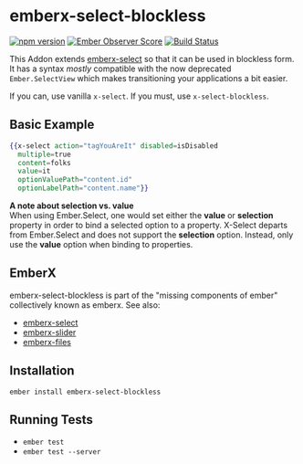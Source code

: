# emberx-select-blockless

[![npm version](https://badge.fury.io/js/emberx-select-blockless.svg)](http://badge.fury.io/js/emberx-select-blockless)
[![Ember Observer Score](http://emberobserver.com/badges/emberx-select-blockless.svg)](http://emberobserver.com/addons/emberx-select-blockless)
[![Build Status](https://travis-ci.org/thefrontside/emberx-select-blockless.svg?branch=master)](https://travis-ci.org/thefrontside/emberx-select-blockless)


This Addon extends
[emberx-select](https://github.com/thefrontside/emberx-select) so that
it can be used in blockless form. It has a syntax *mostly* compatible with the
now deprecated `Ember.SelectView` which makes transitioning your
applications a bit easier.

If you can, use vanilla `x-select`. If you must, use `x-select-blockless`.

## Basic Example

```handlebars
{{x-select action="tagYouAreIt" disabled=isDisabled
  multiple=true
  content=folks
  value=it
  optionValuePath="content.id"
  optionLabelPath="content.name"}}
```
**A note about selection vs. value**  
When using Ember.Select, one would set either the **value** or **selection** property in order to bind a selected option to a property.  X-Select departs from Ember.Select and does not support the **selection** option.  Instead, only use the **value** option when binding to properties.


## EmberX

emberx-select-blockless is part of the "missing components of ember" collectively
known as emberx. See also:

* [emberx-select](https://github.com/thefrontside/emberx-select)
* [emberx-slider](https://github.com/thefrontside/emberx-slider)
* [emberx-files](https://github.com/thefrontside/emberx-files)

## Installation

```
ember install emberx-select-blockless
```

## Running Tests

* `ember test`
* `ember test --server`
